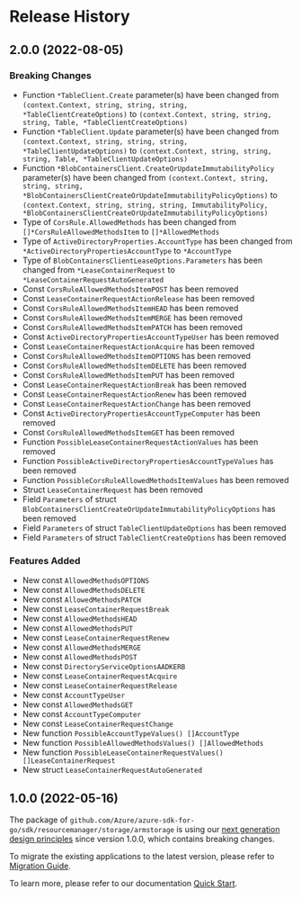 # Release History

## 2.0.0 (2022-08-05)
### Breaking Changes

- Function `*TableClient.Create` parameter(s) have been changed from `(context.Context, string, string, string, *TableClientCreateOptions)` to `(context.Context, string, string, string, Table, *TableClientCreateOptions)`
- Function `*TableClient.Update` parameter(s) have been changed from `(context.Context, string, string, string, *TableClientUpdateOptions)` to `(context.Context, string, string, string, Table, *TableClientUpdateOptions)`
- Function `*BlobContainersClient.CreateOrUpdateImmutabilityPolicy` parameter(s) have been changed from `(context.Context, string, string, string, *BlobContainersClientCreateOrUpdateImmutabilityPolicyOptions)` to `(context.Context, string, string, string, ImmutabilityPolicy, *BlobContainersClientCreateOrUpdateImmutabilityPolicyOptions)`
- Type of `CorsRule.AllowedMethods` has been changed from `[]*CorsRuleAllowedMethodsItem` to `[]*AllowedMethods`
- Type of `ActiveDirectoryProperties.AccountType` has been changed from `*ActiveDirectoryPropertiesAccountType` to `*AccountType`
- Type of `BlobContainersClientLeaseOptions.Parameters` has been changed from `*LeaseContainerRequest` to `*LeaseContainerRequestAutoGenerated`
- Const `CorsRuleAllowedMethodsItemPOST` has been removed
- Const `LeaseContainerRequestActionRelease` has been removed
- Const `CorsRuleAllowedMethodsItemHEAD` has been removed
- Const `CorsRuleAllowedMethodsItemMERGE` has been removed
- Const `CorsRuleAllowedMethodsItemPATCH` has been removed
- Const `ActiveDirectoryPropertiesAccountTypeUser` has been removed
- Const `LeaseContainerRequestActionAcquire` has been removed
- Const `CorsRuleAllowedMethodsItemOPTIONS` has been removed
- Const `CorsRuleAllowedMethodsItemDELETE` has been removed
- Const `CorsRuleAllowedMethodsItemPUT` has been removed
- Const `LeaseContainerRequestActionBreak` has been removed
- Const `LeaseContainerRequestActionRenew` has been removed
- Const `LeaseContainerRequestActionChange` has been removed
- Const `ActiveDirectoryPropertiesAccountTypeComputer` has been removed
- Const `CorsRuleAllowedMethodsItemGET` has been removed
- Function `PossibleLeaseContainerRequestActionValues` has been removed
- Function `PossibleActiveDirectoryPropertiesAccountTypeValues` has been removed
- Function `PossibleCorsRuleAllowedMethodsItemValues` has been removed
- Struct `LeaseContainerRequest` has been removed
- Field `Parameters` of struct `BlobContainersClientCreateOrUpdateImmutabilityPolicyOptions` has been removed
- Field `Parameters` of struct `TableClientUpdateOptions` has been removed
- Field `Parameters` of struct `TableClientCreateOptions` has been removed

### Features Added

- New const `AllowedMethodsOPTIONS`
- New const `AllowedMethodsDELETE`
- New const `AllowedMethodsPATCH`
- New const `LeaseContainerRequestBreak`
- New const `AllowedMethodsHEAD`
- New const `AllowedMethodsPUT`
- New const `LeaseContainerRequestRenew`
- New const `AllowedMethodsMERGE`
- New const `AllowedMethodsPOST`
- New const `DirectoryServiceOptionsAADKERB`
- New const `LeaseContainerRequestAcquire`
- New const `LeaseContainerRequestRelease`
- New const `AccountTypeUser`
- New const `AllowedMethodsGET`
- New const `AccountTypeComputer`
- New const `LeaseContainerRequestChange`
- New function `PossibleAccountTypeValues() []AccountType`
- New function `PossibleAllowedMethodsValues() []AllowedMethods`
- New function `PossibleLeaseContainerRequestValues() []LeaseContainerRequest`
- New struct `LeaseContainerRequestAutoGenerated`


## 1.0.0 (2022-05-16)

The package of `github.com/Azure/azure-sdk-for-go/sdk/resourcemanager/storage/armstorage` is using our [next generation design principles](https://azure.github.io/azure-sdk/general_introduction.html) since version 1.0.0, which contains breaking changes.

To migrate the existing applications to the latest version, please refer to [Migration Guide](https://aka.ms/azsdk/go/mgmt/migration).

To learn more, please refer to our documentation [Quick Start](https://aka.ms/azsdk/go/mgmt).